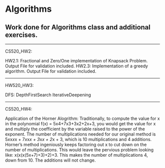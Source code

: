 # Algorithms


## Work done for Algorithms class and additional exercises.  
____
CS520_HW2:

HW2.1: Fractional and Zero/One implementation of Knapsack Problem. Output File for validation included. 
HW2.3: Implementation of a greedy algorithm.  Output File for validation included.
___

HW520_HW3:

DFS: DepthFirstSearch
IterativeDeepening

___

CS520_HW4:

Application of the Horner Alogrithm: Traditionally, to compute the value for x in the polynomial f(x) = 5x4+7x3+3x2+2x+3, you would get the value for x and multiply the coefficient by the variable raised to the power of the exponent.  The number of multiplications needed for our original method is 5*x*x*x*x + 7*x*x*x + 3*x*x + 2*x + 3, which is 10 multiplications and 4 additions.  Horner’s method ingeniously keeps factoring out x to cut down on the number of multiplications.  This would leave the pervious problem looking like: x(x(x(5x+7)+3)+2)+3.  This makes the number of multiplications 4, down from 10.  The additions will not change. 
 
